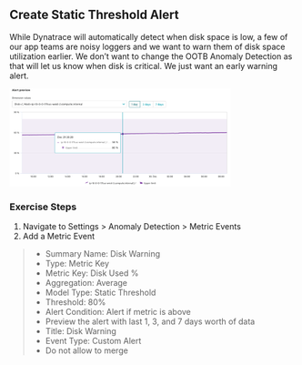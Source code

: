 ## Create Static Threshold Alert

While Dynatrace will automatically detect when disk space is low, a few of our app teams are noisy loggers and we want to warn them of disk space utilization earlier.
We don’t want to change the OOTB Anomaly Detection as that will let us know when disk is critical. We just want an early warning alert.

![staticthreshold](../../../assets/images/staticthreshold.png)

### Exercise Steps

1. Navigate to Settings > Anomaly Detection > Metric Events
2. Add a Metric Event
>- Summary Name: Disk Warning
>-  Type: Metric Key
>-  Metric Key: Disk Used %
>-  Aggregation: Average
>-  Model Type: Static Threshold
>-  Threshold: 80%
>-  Alert Condition: Alert if metric is above
>-  Preview the alert with last 1, 3, and 7 days worth of data
>-  Title: Disk Warning
>-  Event Type: Custom Alert
>- Do not allow to merge
